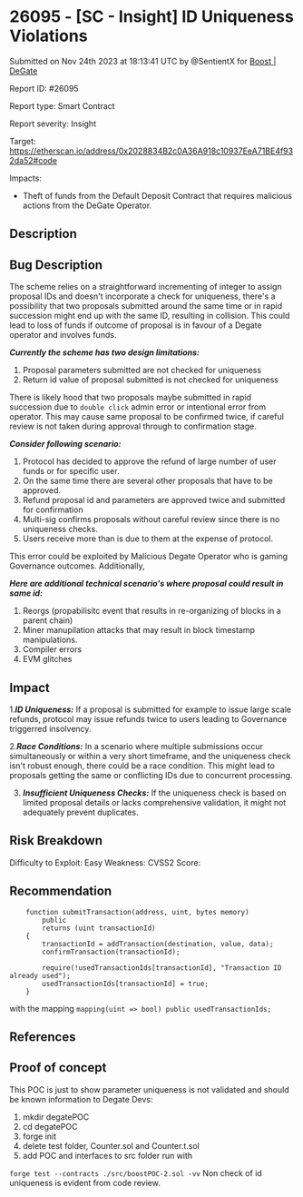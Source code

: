 # 26095 - \[SC - Insight] ID Uniqueness Violations

Submitted on Nov 24th 2023 at 18:13:41 UTC by @SentientX for [Boost | DeGate](https://immunefi.com/bounty/boosteddegatebugbounty/)

Report ID: #26095

Report type: Smart Contract

Report severity: Insight

Target: https://etherscan.io/address/0x2028834B2c0A36A918c10937EeA71BE4f932da52#code

Impacts:

* Theft of funds from the Default Deposit Contract that requires malicious actions from the DeGate Operator.

## Description

## Bug Description

The scheme relies on a straightforward incrementing of integer to assign proposal IDs and doesn't incorporate a check for uniqueness, there's a possibility that two proposals submitted around the same time or in rapid succession might end up with the same ID, resulting in collision. This could lead to loss of funds if outcome of proposal is in favour of a Degate operator and involves funds.

_**Currently the scheme has two design limitations:**_

1. Proposal parameters submitted are not checked for uniqueness
2. Return id value of proposal submitted is not checked for uniqueness

There is likely hood that two proposals maybe submitted in rapid succession due to `double click` admin error or intentional error from operator. This may cause same proposal to be confirmed twice, if careful review is not taken during approval through to confirmation stage.

_**Consider following scenario:**_

1. Protocol has decided to approve the refund of large number of user funds or for specific user.
2. On the same time there are several other proposals that have to be approved.
3. Refund proposal id and parameters are approved twice and submitted for confirmation
4. Multi-sig confirms proposals without careful review since there is no uniqueness checks.
5. Users receive more than is due to them at the expense of protocol.

This error could be exploited by Malicious Degate Operator who is gaming Governance outcomes. Additionally,

_**Here are additional technical scenario's where proposal could result in same id:**_

1. Reorgs (propabilisitc event that results in re-organizing of blocks in a parent chain)
2. Miner manupilation attacks that may result in block timestamp manipulations.
3. Compiler errors
4. EVM glitches

## Impact

1._**ID Uniqueness:**_ If a proposal is submitted for example to issue large scale refunds, protocol may issue refunds twice to users leading to Governance triggerred insolvency.

2._**Race Conditions:**_ In a scenario where multiple submissions occur simultaneously or within a very short timeframe, and the uniqueness check isn't robust enough, there could be a race condition. This might lead to proposals getting the same or conflicting IDs due to concurrent processing.

3. _**Insufficient Uniqueness Checks:**_ If the uniqueness check is based on limited proposal details or lacks comprehensive validation, it might not adequately prevent duplicates.

## Risk Breakdown

Difficulty to Exploit: Easy Weakness: CVSS2 Score:

## Recommendation

```
    function submitTransaction(address, uint, bytes memory)
        public
        returns (uint transactionId)
    {
        transactionId = addTransaction(destination, value, data);
        confirmTransaction(transactionId);

        require(!usedTransactionIds[transactionId], "Transaction ID already used");
        usedTransactionIds[transactionId] = true;
    }

```

with the mapping `mapping(uint => bool) public usedTransactionIds;`

## References

## Proof of concept

This POC is just to show parameter uniqueness is not validated and should be known information to Degate Devs:

1. mkdir degatePOC
2. cd degatePOC
3. forge init
4. delete test folder, Counter.sol and Counter.t.sol
5. add POC and interfaces to src folder run with

`forge test --contracts ./src/boostPOC-2.sol -vv` Non check of id uniqueness is evident from code review.
